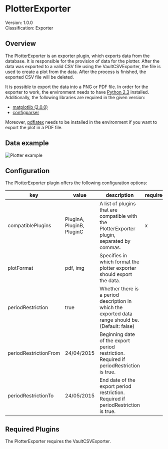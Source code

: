 # PlotterExporter
Version: 1.0.0  
Classification: Exporter

Overview
-----
The PlotterExporter is an exporter plugin, which exports data from the database. It is responsible for the provision of data for the plotter. After the data was exported to a valid CSV file using the VaultCSVExporter, the file is used to create a plot from the data. After the process is finished, the exported CSV file will be deleted.

It is possible to export the data into a PNG or PDF file. 
In order for the exporter to work, the environment needs to have [Python 2.3](https://www.python.org/download/releases/2.3/) installed.
Additionally, the following libraries are required in the given version:

- [matplotlib (2.0.0)](https://matplotlib.org/2.0.0/index.html)
- [configparser](https://docs.python.org/2/library/configparser.html)

Moreover, [pdflatex](https://www.latex-project.org/get/#tex-distributions) needs to be installed in the environment if you want to export the plot in a PDF file.

Data example
-----
![Plotter example](https://i.imgur.com/TijPvyA.png)

Configuration
-----
The PlotterExporter plugin offers the following configuration options:

| key  | value | description | required |
| ------------- | ------------- |  ------------- | ------------- |
| compatiblePlugins | PluginA, PluginB, PluginC | A list of plugins that are compatible with the PlotterExporter plugin, separated by commas. | x |
| plotFormat | pdf, img | Specifies in which format the plotter exporter should export the data. |  |
| periodRestriction | true | Whether there is a period description in which the exported data range should be. (Default: false) | 
| periodRestrictionFrom | 24/04/2015 | Beginning date of the export period restriction. Required if periodRestriction is true. | 
| periodRestrictionTo | 24/05/2015 | End date of the export period restriction. Required if periodRestriction is true. | 


Required Plugins
-----
The PlotterExporter requires the VaultCSVExporter.


 
